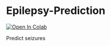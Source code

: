 # Epilepsy-Prediction
[![Open In Colab](https://colab.research.google.com/assets/colab-badge.svg)](https://github.com/yangll0620/Epilepsy-Prediction/blob/master/prediction.ipynb)

Predict seizures
